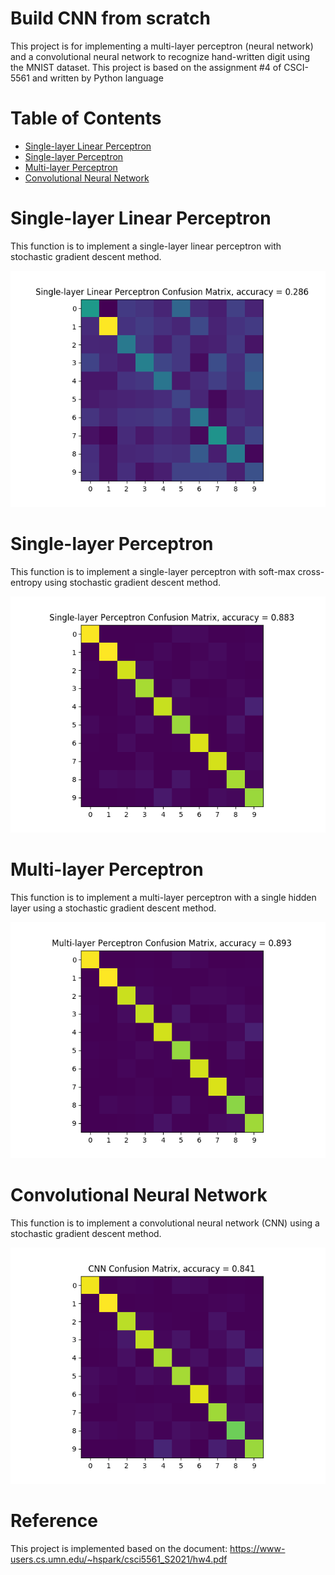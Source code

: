 # Build CNN from scratch
This project is for implementing a multi-layer perceptron (neural network) and a convolutional neural network to recognize hand-written digit using the MNIST dataset. This project is based on the assignment #4 of CSCI-5561 and written by Python language

# **Table of Contents**  
- [Single-layer Linear Perceptron](#Single-layer-Linear-Perceptron)  
- [Single-layer Perceptron](#Single-layer-Perceptron)  
- [Multi-layer Perceptron](#Multi-layer-Perceptron)
- [Convolutional Neural Network](#Convolutional-Neural-Network)  

# Single-layer Linear Perceptron
This function is to implement a single-layer linear perceptron with stochastic gradient descent method.

![slp_linear.png](/output/slp_linear.png?raw=true)

# Single-layer Perceptron
This function is to implement a single-layer perceptron with soft-max cross-entropy using stochastic gradient descent method.

![slp.png](/output/slp.png?raw=true)

# Multi-layer Perceptron
This function is to implement a multi-layer perceptron with a single hidden layer using a stochastic gradient descent method.

![mlp.png](/output/mlp.png?raw=true)

# Convolutional Neural Network
This function is to implement a convolutional neural network (CNN) using a stochastic gradient descent method.

![cnn.png](/output/cnn.png?raw=true) 

# Reference
This project is implemented based on the document: https://www-users.cs.umn.edu/~hspark/csci5561_S2021/hw4.pdf
